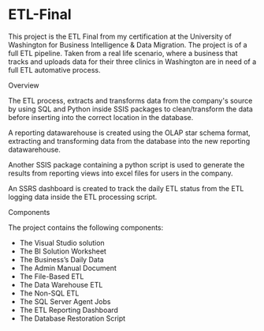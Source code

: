 # ETL-Final
This project is the ETL Final from my certification at the University of Washington for Business Intelligence &amp; Data Migration. The project is of a full ETL pipeline. Taken from a real life scenario, where a business that tracks and uploads data for their three clinics in Washington are in need of a full ETL automative process.

Overview

The ETL process, extracts and transforms data from the company's source by using SQL and Python inside SSIS packages to clean/transform the data before inserting into the correct location in the database.

A reporting datawarehouse is created using the OLAP star schema format, extracting and transforming data from the database into the new reporting datawarehouse.

Another SSIS package containing a python script is used to generate the results from reporting views into excel files for users in the company.

An SSRS dashboard is created to track the daily ETL status from the ETL logging data inside the ETL processing script.

Components

The project contains the following components:
- The Visual Studio solution
- The BI Solution Worksheet
- The Business’s Daily Data
- The Admin Manual Document
- The File-Based ETL
- The Data Warehouse ETL
- The Non-SQL ETL
- The SQL Server Agent Jobs
- The ETL Reporting Dashboard
- The Database Restoration Script

